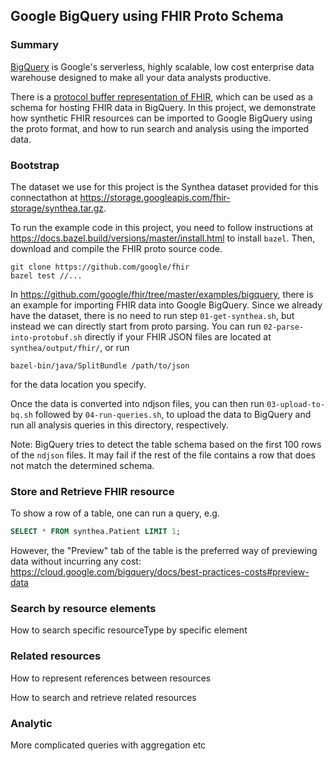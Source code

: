 ## Google BigQuery using FHIR Proto Schema

### Summary

[BigQuery](https://cloud.google.com/bigquery/) is Google's serverless, highly
scalable, low cost enterprise data warehouse designed to make all your data
analysts productive.

There is a [protocol buffer representation of
FHIR](https://github.com/google/fhir), which can be used as a schema for
hosting FHIR data in BigQuery. In this project, we demonstrate how synthetic
FHIR resources can be imported to Google BigQuery using the proto format, and
how to run search and analysis using the imported data.

### Bootstrap

The dataset we use for this project is the Synthea dataset provided for this
connectathon at https://storage.googleapis.com/fhir-storage/synthea.tar.gz.

To run the example code in this project, you need to follow instructions at
https://docs.bazel.build/versions/master/install.html to install `bazel`.
Then, download and compile the FHIR proto source code.

```shell
git clone https://github.com/google/fhir
bazel test //...
```

In https://github.com/google/fhir/tree/master/examples/bigquery, there is an
example for importing FHIR data into Google BigQuery. Since we already have the
dataset, there is no need to run step `01-get-synthea.sh`, but instead we can
directly start from proto parsing. You can run `02-parse-into-protobuf.sh`
directly if your FHIR JSON files are located at `synthea/output/fhir/`, or run

```shell
bazel-bin/java/SplitBundle /path/to/json
```

for the data location you specify.

Once the data is converted into ndjson files, you can then run `03-upload-to-bq.sh` followed
by `04-run-queries.sh`, to upload the data to BigQuery and run all analysis queries in this
directory, respectively.

Note: BigQuery tries to detect the table schema based on the first 100 rows of the `ndjson`
files. It may fail if the rest of the file contains a row that does not match the determined
schema.

### Store and Retrieve FHIR resource

To show a row of a table, one can run a query, e.g.

```sql
SELECT * FROM synthea.Patient LIMIT 1;
```

However, the "Preview" tab of the table is the preferred way of previewing data without
incurring any cost: https://cloud.google.com/bigquery/docs/best-practices-costs#preview-data

### Search by resource elements

How to search specific resourceType by specific element

### Related resources

How to represent references between resources

How to search and retrieve related resources

### Analytic

More complicated queries with aggregation etc
